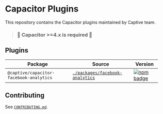 # Capacitor Plugins

This repository contains the Capacitor plugins maintained by Captive team.

> ### :rotating_light: Capacitor >=4.x is required :rotating_light:

## Plugins

| Package | Source | Version |
| --- | --- | --- |
| `@captive/capacitor-facebook-analytics` | [`./packages/facebook-analytics`](./packages/facebook-analytics) | [![npm badge](https://img.shields.io/npm/v/@captive/capacitor-facebook-analytics?style=flat-square)](https://www.npmjs.com/package/@captive/capacitor-facebook-analytics)

## Contributing

See [`CONTRIBUTING.md`](./CONTRIBUTING.md).
